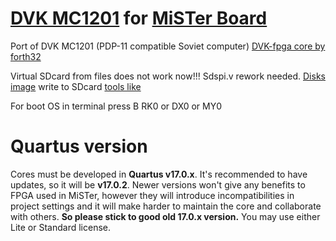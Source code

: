 # [DVK MC1201](https://en.wikipedia.org/wiki/DVK) for [MiSTer Board](https://github.com/MiSTer-devel/Main_MiSTer/wiki)

Port of DVK MC1201 (PDP-11 compatible Soviet computer) [DVK-fpga core by forth32](https://github.com/forth32/dvk-fpga)

Virtual SDcard from files does not work now!!! Sdspi.v rework needed.
[Disks image](https://github.com/xolod79/MC1201/blob/master/disk/initdisk.7z) write to SDcard [tools like](https://sourceforge.net/projects/win32diskimager/)

For boot OS in terminal press
B
RK0
or
DX0
or
MY0

# Quartus version
Cores must be developed in **Quartus v17.0.x**. It's recommended to have updates, so it will be **v17.0.2**. Newer versions won't give any benefits to FPGA used in MiSTer, however they will introduce incompatibilities in project settings and it will make harder to maintain the core and collaborate with others. **So please stick to good old 17.0.x version.** You may use either Lite or Standard license.

